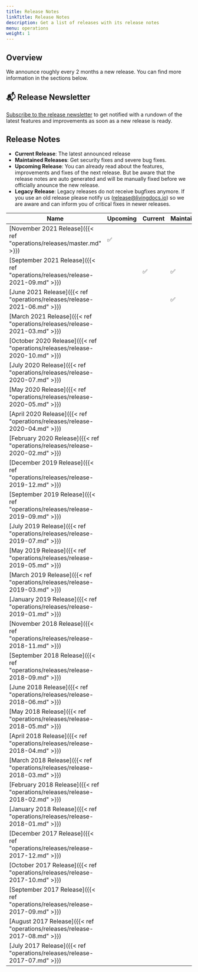 ```yaml
---
title: Release Notes
linkTitle: Release Notes
description: Get a list of releases with its release notes
menu: operations
weight: 1
---
```


## Overview

We announce roughly every 2 months a new release. You can find more information in the sections below.

## 📬 Release Newsletter
[Subscribe to the release newsletter](https://confirmsubscription.com/h/j/61B064416E79453D) to get notified with a rundown of the latest features and improvements as soon as a new release is ready.

## Release Notes

* **Current Release**: The latest announced release
* **Maintained Releases**: Get security fixes and severe bug fixes.
* **Upcoming Release**: You can already read about the features, improvements and fixes of the next release. But be aware that the release notes are auto generated and will be manually fixed before we officially anounce the new release.
* **Legacy Release**: Legacy releases do not receive bugfixes anymore. If you use an old release please notify us (release@livingdocs.io) so we are aware and can inform you of critical fixes in newer releases.

|Name|Upcoming|Current|Maintained|Legacy|
|-|-|-|-|-|
|[November 2021 Release]({{< ref "operations/releases/master.md" >}})|✅||||
|[September 2021 Release]({{< ref "operations/releases/release-2021-09.md" >}})||✅|✅||
|[June 2021 Release]({{< ref "operations/releases/release-2021-06.md" >}})|||✅||
|[March 2021 Release]({{< ref "operations/releases/release-2021-03.md" >}})||||✅|
|[October 2020 Release]({{< ref "operations/releases/release-2020-10.md" >}})||||✅|
|[July 2020 Release]({{< ref "operations/releases/release-2020-07.md" >}})||||✅|
|[May 2020 Release]({{< ref "operations/releases/release-2020-05.md" >}})||||✅|
|[April 2020 Release]({{< ref "operations/releases/release-2020-04.md" >}})||||✅|
|[February 2020 Release]({{< ref "operations/releases/release-2020-02.md" >}})||||✅|
|[December 2019 Release]({{< ref "operations/releases/release-2019-12.md" >}})||||✅|
|[September 2019 Release]({{< ref "operations/releases/release-2019-09.md" >}})||||✅|
|[July 2019 Release]({{< ref "operations/releases/release-2019-07.md" >}})||||✅|
|[May 2019 Release]({{< ref "operations/releases/release-2019-05.md" >}})||||✅|
|[March 2019 Release]({{< ref "operations/releases/release-2019-03.md" >}})||||✅|
|[January 2019 Release]({{< ref "operations/releases/release-2019-01.md" >}})||||✅|
|[November 2018 Release]({{< ref "operations/releases/release-2018-11.md" >}})||||✅|
|[September 2018 Release]({{< ref "operations/releases/release-2018-09.md" >}})||||✅|
|[June 2018 Release]({{< ref "operations/releases/release-2018-06.md" >}})||||✅|
|[May 2018 Release]({{< ref "operations/releases/release-2018-05.md" >}})||||✅|
|[April 2018 Release]({{< ref "operations/releases/release-2018-04.md" >}})||||✅|
|[March 2018 Release]({{< ref "operations/releases/release-2018-03.md" >}})||||✅|
|[February 2018 Release]({{< ref "operations/releases/release-2018-02.md" >}})||||✅|
|[January 2018 Release]({{< ref "operations/releases/release-2018-01.md" >}})||||✅|
|[December 2017 Release]({{< ref "operations/releases/release-2017-12.md" >}})||||✅|
|[October 2017 Release]({{< ref "operations/releases/release-2017-10.md" >}})||||✅|
|[September 2017 Release]({{< ref "operations/releases/release-2017-09.md" >}})||||✅|
|[August 2017 Release]({{< ref "operations/releases/release-2017-08.md" >}})||||✅|
|[July 2017 Release]({{< ref "operations/releases/release-2017-07.md" >}})||||✅|
